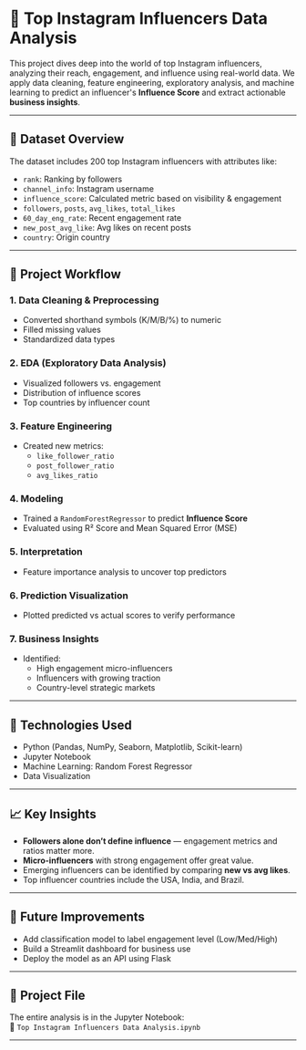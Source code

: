 # 📸 Top Instagram Influencers Data Analysis

This project dives deep into the world of top Instagram influencers, analyzing their reach, engagement, and influence using real-world data. We apply data cleaning, feature engineering, exploratory analysis, and machine learning to predict an influencer's **Influence Score** and extract actionable **business insights**.

---

## 📁 Dataset Overview

The dataset includes 200 top Instagram influencers with attributes like:

- `rank`: Ranking by followers
- `channel_info`: Instagram username
- `influence_score`: Calculated metric based on visibility & engagement
- `followers`, `posts`, `avg_likes`, `total_likes`
- `60_day_eng_rate`: Recent engagement rate
- `new_post_avg_like`: Avg likes on recent posts
- `country`: Origin country

---

## 🔧 Project Workflow

### 1. **Data Cleaning & Preprocessing**
- Converted shorthand symbols (K/M/B/%) to numeric
- Filled missing values
- Standardized data types

### 2. **EDA (Exploratory Data Analysis)**
- Visualized followers vs. engagement
- Distribution of influence scores
- Top countries by influencer count

### 3. **Feature Engineering**
- Created new metrics:
  - `like_follower_ratio`
  - `post_follower_ratio`
  - `avg_likes_ratio`

### 4. **Modeling**
- Trained a `RandomForestRegressor` to predict **Influence Score**
- Evaluated using R² Score and Mean Squared Error (MSE)

### 5. **Interpretation**
- Feature importance analysis to uncover top predictors

### 6. **Prediction Visualization**
- Plotted predicted vs actual scores to verify performance

### 7. **Business Insights**
- Identified:
  - High engagement micro-influencers
  - Influencers with growing traction
  - Country-level strategic markets

---

## 🤖 Technologies Used

- Python (Pandas, NumPy, Seaborn, Matplotlib, Scikit-learn)
- Jupyter Notebook
- Machine Learning: Random Forest Regressor
- Data Visualization

---

## 📈 Key Insights

- **Followers alone don’t define influence** — engagement metrics and ratios matter more.
- **Micro-influencers** with strong engagement offer great value.
- Emerging influencers can be identified by comparing **new vs avg likes**.
- Top influencer countries include the USA, India, and Brazil.

---

## 🚀 Future Improvements

- Add classification model to label engagement level (Low/Med/High)
- Build a Streamlit dashboard for business use
- Deploy the model as an API using Flask

---

## 📂 Project File

The entire analysis is in the Jupyter Notebook:  
📄 `Top Instagram Influencers Data Analysis.ipynb`

---


